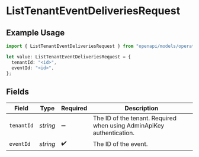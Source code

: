 # ListTenantEventDeliveriesRequest

## Example Usage

```typescript
import { ListTenantEventDeliveriesRequest } from "openapi/models/operations";

let value: ListTenantEventDeliveriesRequest = {
  tenantId: "<id>",
  eventId: "<id>",
};
```

## Fields

| Field                                                                 | Type                                                                  | Required                                                              | Description                                                           |
| --------------------------------------------------------------------- | --------------------------------------------------------------------- | --------------------------------------------------------------------- | --------------------------------------------------------------------- |
| `tenantId`                                                            | *string*                                                              | :heavy_minus_sign:                                                    | The ID of the tenant. Required when using AdminApiKey authentication. |
| `eventId`                                                             | *string*                                                              | :heavy_check_mark:                                                    | The ID of the event.                                                  |